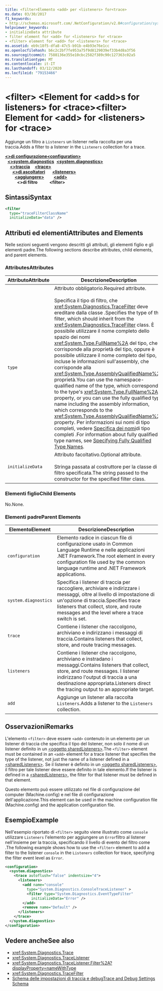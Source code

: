 ```yaml
---
title: <filter>Elemento <add> per <listeners> for<trace>
ms.date: 03/30/2017
f1_keywords:
- http://schemas.microsoft.com/.NetConfiguration/v2.0#configuration/system.diagnostics/trace/listeners/add/filter
helpviewer_keywords:
- initializeData attribute
- filter element for <add> for <listeners> for <trace>
- <filter> element for <add> for <listeners> for <trace>
ms.assetid: eb9c18f5-dfa8-47c5-b91b-e4b93e76e1cc
ms.openlocfilehash: b6c2c2bf7fe953a75f9d8129039ef33b4d8a3f56
ms.sourcegitcommit: 7588136e355e10cbc2582f389c90c127363c02a5
ms.translationtype: MT
ms.contentlocale: it-IT
ms.lasthandoff: 03/12/2020
ms.locfileid: "79153466"
---
```

# <a name="filter-element-for-add-for-listeners-for-trace"></a><span data-ttu-id="81775-102">\<filter> \<Element for \<add>s for listeners> for \<trace></span><span class="sxs-lookup"><span data-stu-id="81775-102">\<filter> Element for \<add> for \<listeners> for \<trace></span></span>
<span data-ttu-id="81775-103">Aggiunge un filtro a `Listeners` un listener nella raccolta per una traccia.</span><span class="sxs-lookup"><span data-stu-id="81775-103">Adds a filter to a listener in the `Listeners` collection for a trace.</span></span>  

<span data-ttu-id="81775-104">[**\<>di configurazione**](../configuration-element.md)</span><span class="sxs-lookup"><span data-stu-id="81775-104">[**\<configuration>**](../configuration-element.md)</span></span>\
<span data-ttu-id="81775-105">&nbsp;&nbsp;[**\<>system.diagnostics**](system-diagnostics-element.md)</span><span class="sxs-lookup"><span data-stu-id="81775-105">&nbsp;&nbsp;[**\<system.diagnostics>**](system-diagnostics-element.md)</span></span>\
<span data-ttu-id="81775-106">&nbsp;&nbsp;&nbsp;&nbsp;[**\<>traccia**](trace-element.md)</span><span class="sxs-lookup"><span data-stu-id="81775-106">&nbsp;&nbsp;&nbsp;&nbsp;[**\<trace>**](trace-element.md)</span></span>\
<span data-ttu-id="81775-107">&nbsp;&nbsp;&nbsp;&nbsp;&nbsp;&nbsp;[**\<>di ascoltatori**](listeners-element-for-trace.md)</span><span class="sxs-lookup"><span data-stu-id="81775-107">&nbsp;&nbsp;&nbsp;&nbsp;&nbsp;&nbsp;[**\<listeners>**](listeners-element-for-trace.md)</span></span>\
<span data-ttu-id="81775-108">&nbsp;&nbsp;&nbsp;&nbsp;&nbsp;&nbsp;&nbsp;&nbsp;[**\<aggiungere>**](add-element-for-listeners-for-trace.md)</span><span class="sxs-lookup"><span data-stu-id="81775-108">&nbsp;&nbsp;&nbsp;&nbsp;&nbsp;&nbsp;&nbsp;&nbsp;[**\<add>**](add-element-for-listeners-for-trace.md)</span></span>\
<span data-ttu-id="81775-109">&nbsp;&nbsp;&nbsp;&nbsp;&nbsp;&nbsp;&nbsp;&nbsp;&nbsp;&nbsp;**\<>di filtro**</span><span class="sxs-lookup"><span data-stu-id="81775-109">&nbsp;&nbsp;&nbsp;&nbsp;&nbsp;&nbsp;&nbsp;&nbsp;&nbsp;&nbsp;**\<filter>**</span></span>

## <a name="syntax"></a><span data-ttu-id="81775-110">Sintassi</span><span class="sxs-lookup"><span data-stu-id="81775-110">Syntax</span></span>  
  
```xml  
<filter
  type="traceFilterClassName"
  initializeData="data" />  
```  
  
## <a name="attributes-and-elements"></a><span data-ttu-id="81775-111">Attributi ed elementi</span><span class="sxs-lookup"><span data-stu-id="81775-111">Attributes and Elements</span></span>  
 <span data-ttu-id="81775-112">Nelle sezioni seguenti vengono descritti gli attributi, gli elementi figlio e gli elementi padre.</span><span class="sxs-lookup"><span data-stu-id="81775-112">The following sections describe attributes, child elements, and parent elements.</span></span>  
  
### <a name="attributes"></a><span data-ttu-id="81775-113">Attributes</span><span class="sxs-lookup"><span data-stu-id="81775-113">Attributes</span></span>  
  
|<span data-ttu-id="81775-114">Attributo</span><span class="sxs-lookup"><span data-stu-id="81775-114">Attribute</span></span>|<span data-ttu-id="81775-115">Descrizione</span><span class="sxs-lookup"><span data-stu-id="81775-115">Description</span></span>|  
|---------------|-----------------|  
|`type`|<span data-ttu-id="81775-116">Attributo obbligatorio.</span><span class="sxs-lookup"><span data-stu-id="81775-116">Required attribute.</span></span><br /><br /> <span data-ttu-id="81775-117">Specifica il tipo di filtro, che <xref:System.Diagnostics.TraceFilter> deve ereditare dalla classe .</span><span class="sxs-lookup"><span data-stu-id="81775-117">Specifies the type of the filter, which should inherit from the <xref:System.Diagnostics.TraceFilter> class.</span></span> <span data-ttu-id="81775-118">È possibile utilizzare il nome completo dello spazio dei nomi <xref:System.Type.FullName%2A> del tipo, che corrisponde alla proprietà del tipo, oppure è possibile utilizzare il nome completo del tipo, incluse le informazioni sull'assembly, che corrisponde alla <xref:System.Type.AssemblyQualifiedName%2A> proprietà.</span><span class="sxs-lookup"><span data-stu-id="81775-118">You can use the namespace-qualified name of the type, which corresponds to the type's <xref:System.Type.FullName%2A> property, or you can use the fully qualified type name including the assembly information, which corresponds to the <xref:System.Type.AssemblyQualifiedName%2A> property.</span></span> <span data-ttu-id="81775-119">Per informazioni sui nomi di tipo completi, vedere [Specifica dei nomi](../../../reflection-and-codedom/specifying-fully-qualified-type-names.md)di tipo completi .</span><span class="sxs-lookup"><span data-stu-id="81775-119">For information about fully qualified type names, see [Specifying Fully Qualified Type Names](../../../reflection-and-codedom/specifying-fully-qualified-type-names.md).</span></span>|  
|`initializeData`|<span data-ttu-id="81775-120">Attributo facoltativo.</span><span class="sxs-lookup"><span data-stu-id="81775-120">Optional attribute.</span></span><br /><br /> <span data-ttu-id="81775-121">Stringa passata al costruttore per la classe di filtro specificata.</span><span class="sxs-lookup"><span data-stu-id="81775-121">The string passed to the constructor for the specified filter class.</span></span>|  
  
### <a name="child-elements"></a><span data-ttu-id="81775-122">Elementi figlio</span><span class="sxs-lookup"><span data-stu-id="81775-122">Child Elements</span></span>  
 <span data-ttu-id="81775-123">No.</span><span class="sxs-lookup"><span data-stu-id="81775-123">None.</span></span>  
  
### <a name="parent-elements"></a><span data-ttu-id="81775-124">Elementi padre</span><span class="sxs-lookup"><span data-stu-id="81775-124">Parent Elements</span></span>  
  
|<span data-ttu-id="81775-125">Elemento</span><span class="sxs-lookup"><span data-stu-id="81775-125">Element</span></span>|<span data-ttu-id="81775-126">Descrizione</span><span class="sxs-lookup"><span data-stu-id="81775-126">Description</span></span>|  
|-------------|-----------------|  
|`configuration`|<span data-ttu-id="81775-127">Elemento radice in ciascun file di configurazione usato in Common Language Runtime e nelle applicazioni .NET Framework.</span><span class="sxs-lookup"><span data-stu-id="81775-127">The root element in every configuration file used by the common language runtime and .NET Framework applications.</span></span>|  
|`system.diagnostics`|<span data-ttu-id="81775-128">Specifica i listener di traccia per raccogliere, archiviare e indirizzare i messaggi, oltre al livello di impostazione di un'opzione di traccia.</span><span class="sxs-lookup"><span data-stu-id="81775-128">Specifies trace listeners that collect, store, and route messages and the level where a trace switch is set.</span></span>|  
|`trace`|<span data-ttu-id="81775-129">Contiene i listener che raccolgono, archiviano e indirizzano i messaggi di traccia.</span><span class="sxs-lookup"><span data-stu-id="81775-129">Contains listeners that collect, store, and route tracing messages.</span></span>|  
|`listeners`|<span data-ttu-id="81775-130">Contiene i listener che raccolgono, archiviano e instradano i messaggi.</span><span class="sxs-lookup"><span data-stu-id="81775-130">Contains listeners that collect, store, and route messages.</span></span> <span data-ttu-id="81775-131">I listener indirizzano l'output di traccia a una destinazione appropriata.</span><span class="sxs-lookup"><span data-stu-id="81775-131">Listeners direct the tracing output to an appropriate target.</span></span>|  
|`add`|<span data-ttu-id="81775-132">Aggiunge un listener alla raccolta `Listeners`.</span><span class="sxs-lookup"><span data-stu-id="81775-132">Adds a listener to the `Listeners` collection.</span></span>|  
  
## <a name="remarks"></a><span data-ttu-id="81775-133">Osservazioni</span><span class="sxs-lookup"><span data-stu-id="81775-133">Remarks</span></span>  
 <span data-ttu-id="81775-134">L'elemento `<filter>` deve essere `<add>` contenuto in un elemento per un listener di traccia che specifica il tipo del listener, non solo il nome di un listener definito in un [ \<oggetto sharedListeners>](sharedlisteners-element.md).</span><span class="sxs-lookup"><span data-stu-id="81775-134">The `<filter>` element must be contained in an `<add>` element for a trace listener that specifies the type of the listener, not just the name of a listener defined in a [\<sharedListeners>](sharedlisteners-element.md).</span></span> <span data-ttu-id="81775-135">Se il listener è definito in un [ \<oggetto sharedListeners>](sharedlisteners-element.md), il filtro per tale listener deve essere definito in tale elemento.</span><span class="sxs-lookup"><span data-stu-id="81775-135">If the listener is defined in a [\<sharedListeners>](sharedlisteners-element.md), the filter for that listener must be defined in that element.</span></span>  
  
 <span data-ttu-id="81775-136">Questo elemento può essere utilizzato nel file di configurazione del computer (Machine.config) e nel file di configurazione dell'applicazione.</span><span class="sxs-lookup"><span data-stu-id="81775-136">This element can be used in the machine configuration file (Machine.config) and the application configuration file.</span></span>  
  
## <a name="example"></a><span data-ttu-id="81775-137">Esempio</span><span class="sxs-lookup"><span data-stu-id="81775-137">Example</span></span>  
 <span data-ttu-id="81775-138">Nell'esempio riportato di `<filter>` seguito viene illustrato come `console` utilizzare `Listeners` l'elemento per aggiungere un `Error`filtro al listener nell'insieme per la traccia, specificando il livello di evento del filtro come .</span><span class="sxs-lookup"><span data-stu-id="81775-138">The following example shows how to use the `<filter>` element to add a filter to the listener `console` in the `Listeners` collection for trace, specifying the filter event level as `Error`.</span></span>  
  
```xml  
<configuration>  
  <system.diagnostics>  
    <trace autoflush="false" indentsize="4">  
      <listeners>  
        <add name="console"
          type="System.Diagnostics.ConsoleTraceListener" >  
          <filter type="System.Diagnostics.EventTypeFilter"
            initializeData="Error" />  
        </add>  
        <remove name="Default" />  
      </listeners>  
    </trace>  
  </system.diagnostics>  
</configuration>  
```  
  
## <a name="see-also"></a><span data-ttu-id="81775-139">Vedere anche</span><span class="sxs-lookup"><span data-stu-id="81775-139">See also</span></span>

- <xref:System.Diagnostics.Trace>
- <xref:System.Diagnostics.TraceListener>
- <xref:System.Diagnostics.TraceListener.Filter%2A?displayProperty=nameWithType>
- <xref:System.Diagnostics.TraceFilter>
- [<span data-ttu-id="81775-140">Schema delle impostazioni di traccia e debug</span><span class="sxs-lookup"><span data-stu-id="81775-140">Trace and Debug Settings Schema</span></span>](index.md)
